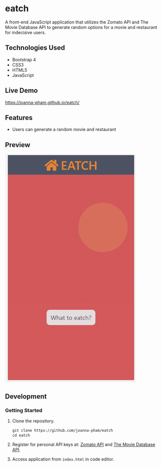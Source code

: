 # eatch
A front-end JavaScript application that utilizes the Zomato API and The Movie Database API to generate random options for a movie and restaurant for indecisive users.

## Technologies Used
* Bootstrap 4
* CSS3
* HTML5
* JavaScript

## Live Demo
https://joanna-pham.github.io/eatch/

## Features
* Users can generate a random movie and restaurant

## Preview
![preview](images/preview.gif)

## Development

### Getting Started
1. Clone the repository.
    ```shell
    git clone https://github.com/joanna-pham/eatch
    cd eatch
    ```

2. Register for personal API keys at: [Zomato API](https://developers.zomato.com/api) and [The Movie Database API](https://developers.themoviedb.org/3/getting-started/introduction).

3. Access application from `index.html` in code editor.
